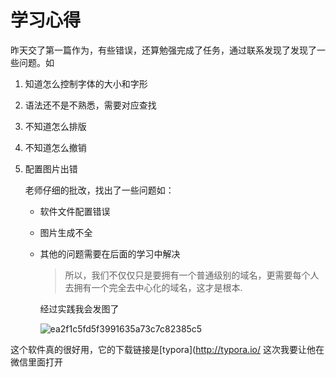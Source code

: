 # 学习心得



昨天交了第一篇作为，有些错误，还算勉强完成了任务，通过联系发现了发现了一些问题。如   

1. 知道怎么控制字体的大小和字形

2. 语法还不是不熟悉，需要对应查找

3. 不知道怎么排版

4. 不知道怎么撤销

5. 配置图片出错

   老师仔细的批改，找出了一些问题如：

   - 软件文件配置错误

   - 图片生成不全

   - 其他的问题需要在后面的学习中解决

     > 所以，我们不仅仅只是要拥有一个普通级别的域名，更需要每个人去拥有一个完全去中心化的域名，这才是根本.

     经过实践我会发图了

     ![ea2f1c5fd5f3991635a73c7c82385c5](https://s2.loli.net/2022/01/06/GM3WEV1TDAfsBar.png)

这个软件真的很好用，它的下载链接是[typora](http://typora.io/
这次我要让他在微信里面打开
